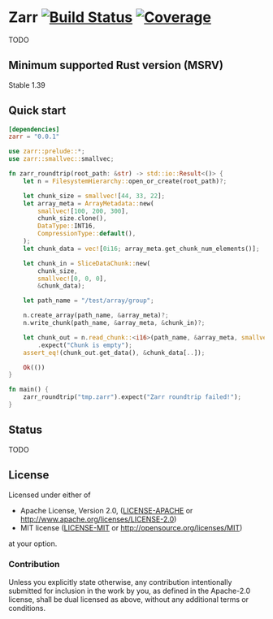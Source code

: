 # Zarr [![Build Status](https://travis-ci.org/sci-rs/zarr.svg?branch=main)](https://travis-ci.org/sci-rs/zarr) [![Coverage](https://codecov.io/gh/sci-rs/zarr/branch/main/graph/badge.svg)](https://codecov.io/gh/sci-rs/zarr)

TODO

## Minimum supported Rust version (MSRV)

Stable 1.39

## Quick start

```toml
[dependencies]
zarr = "0.0.1"
```

```rust
use zarr::prelude::*;
use zarr::smallvec::smallvec;

fn zarr_roundtrip(root_path: &str) -> std::io::Result<()> {
    let n = FilesystemHierarchy::open_or_create(root_path)?;

    let chunk_size = smallvec![44, 33, 22];
    let array_meta = ArrayMetadata::new(
        smallvec![100, 200, 300],
        chunk_size.clone(),
        DataType::INT16,
        CompressionType::default(),
    );
    let chunk_data = vec![0i16; array_meta.get_chunk_num_elements()];

    let chunk_in = SliceDataChunk::new(
        chunk_size,
        smallvec![0, 0, 0],
        &chunk_data);

    let path_name = "/test/array/group";

    n.create_array(path_name, &array_meta)?;
    n.write_chunk(path_name, &array_meta, &chunk_in)?;

    let chunk_out = n.read_chunk::<i16>(path_name, &array_meta, smallvec![0, 0, 0])?
        .expect("Chunk is empty");
    assert_eq!(chunk_out.get_data(), &chunk_data[..]);

    Ok(())
}

fn main() {
    zarr_roundtrip("tmp.zarr").expect("Zarr roundtrip failed!");
}
```

## Status

TODO

## License

Licensed under either of

- Apache License, Version 2.0, ([LICENSE-APACHE](LICENSE-APACHE) or http://www.apache.org/licenses/LICENSE-2.0)
- MIT license ([LICENSE-MIT](LICENSE-MIT) or http://opensource.org/licenses/MIT)

at your option.

### Contribution

Unless you explicitly state otherwise, any contribution intentionally submitted for inclusion in the work by you, as defined in the Apache-2.0 license, shall be dual licensed as above, without any additional terms or conditions.

